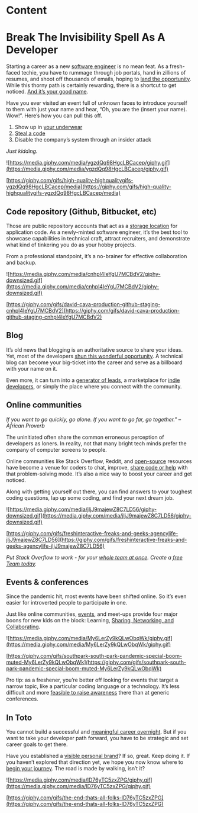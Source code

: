 # Content

# Break The Invisibility Spell As A Developer

Starting a career as a new [software engineer](https://hackernoon.com/tagged/software-development) is no mean feat. As a fresh-faced techie, you have to rummage through job portals, hand in zillions of resumes, and shoot off thousands of emails, hoping to [land the opportunity](https://hackernoon.com/tagged/recruiting). While this thorny path is certainly rewarding, there is a shortcut to get noticed. [And it’s your good name](https://hackernoon.com/youre-not-unhire-able-youre-just-a-victim-of-an-obsolete-hiring-practice-bz5n3wki).

Have you ever visited an event full of unknown faces to introduce yourself to them with just your name and hear, “Oh, you are the (insert your name). Wow!”. Here’s how you can pull this off.

1. Show up in [your underwear](https://hackernoon.com/the-weird-parts-of-javascript-zxo34i8)
2. [Steal a code](https://hackernoon.com/11-things-developers-love-hearing-from-non-developer-co-workers-ea94805cf05d)
3. Disable the company’s system through an insider attack

*Just kidding.*

![https://media.giphy.com/media/ygzdQq98HgcLBCacep/giphy.gif](https://media.giphy.com/media/ygzdQq98HgcLBCacep/giphy.gif)

[https://giphy.com/gifs/high-quality-highqualitygifs-ygzdQq98HgcLBCacep/media](https://giphy.com/gifs/high-quality-highqualitygifs-ygzdQq98HgcLBCacep/media)

## Code repository (Github, Bitbucket, etc)

Those are public repository accounts that act as a [storage location](https://hackernoon.com/search?query=github) for application code. As a newly-minted software engineer, it’s the best tool to showcase capabilities in technical craft, attract recruiters, and demonstrate what kind of tinkering you do as your hobby projects.

From a professional standpoint, it’s a no-brainer for effective collaboration and backup.

![https://media.giphy.com/media/cnhpl4IeYgU7MCBdV2/giphy-downsized.gif](https://media.giphy.com/media/cnhpl4IeYgU7MCBdV2/giphy-downsized.gif)

[https://giphy.com/gifs/david-cava-production-github-staging-cnhpl4IeYgU7MCBdV2](https://giphy.com/gifs/david-cava-production-github-staging-cnhpl4IeYgU7MCBdV2)

## Blog

It’s old news that blogging is an authoritative source to share your ideas. Yet, most of the developers [shun this wonderful opportunity](https://hackernoon.com/). A technical blog can become your big-ticket into the career and serve as a billboard with your name on it.

Even more, it can turn into a [generator of leads](https://hackernoon.com/how-do-i-optimize-my-hacker-noon-profile-hackernooncta-6g8hx3z1e), a marketplace for [indie developers](https://hackernoon.com/five-must-have-read-books-for-makers-in-2020-cg133np8), or simply the place where you connect with the community.

## Online communities

*If you want to go quickly, go alone. If you want to go far, go together." – African Proverb*

The uninitiated often share the common erroneous perception of developers as loners. In reality, not that many bright tech minds prefer the company of computer screens to people.

Online communities like Stack Overflow, Reddit, and [open-source](https://hackernoon.com/we-open-sourced-our-encryption-software-heres-why-4v1h33t1) resources have become a venue for coders to chat, improve, [share code or help](https://hackernoon.com/revisiting-open-source-in-the-new-decade-5us3377) with that problem-solving mode. It’s also a nice way to boost your career and get noticed.

Along with getting yourself out there, you can find answers to your toughest coding questions, lap up some coding, and find your next dream job.

![https://media.giphy.com/media/jljJ9majewZ8C7LD56/giphy-downsized.gif](https://media.giphy.com/media/jljJ9majewZ8C7LD56/giphy-downsized.gif)

[https://giphy.com/gifs/freshinteractive-freaks-and-geeks-agencylife-jljJ9majewZ8C7LD56](https://giphy.com/gifs/freshinteractive-freaks-and-geeks-agencylife-jljJ9majewZ8C7LD56)

*Put Stack Overflow to work - for your [whole team at once](https://bit.ly/2QdzWFp). Create a [free Team today](https://bit.ly/2QdzWFp).*

## Events & conferences

Since the pandemic hit, most events have been shifted online. So it’s even easier for introverted people to participate in one. 

Just like online communities, [events](https://hackernoon.com/how-to-organize-defi-events-in-the-online-era-interview-mhw34c2), and meet-ups provide four major boons for new kids on the block: Learning, [Sharing, Networking, and Collaborating](https://hackernoon.com/virtual-corporate-events-and-meetings-as-a-new-trend-in-the-hr-industry-af3c33gm).

![https://media.giphy.com/media/My6LerZy9kQLwObqWk/giphy.gif](https://media.giphy.com/media/My6LerZy9kQLwObqWk/giphy.gif)

[https://giphy.com/gifs/southpark-south-park-pandemic-special-boom-muted-My6LerZy9kQLwObqWk](https://giphy.com/gifs/southpark-south-park-pandemic-special-boom-muted-My6LerZy9kQLwObqWk)

Pro tip: as a freshener, you’re better off looking for events that target a narrow topic, like a particular coding language or a technology. It’s less difficult and more [feasible to raise awareness](https://hackernoon.com/automation-for-girl-scout-events-35v31nm) there than at generic conferences.

## In Toto

You cannot build a successful and [meaningful career overnight](https://hackernoon.com/5-top-tech-careers-to-consider-studying-towards-in-2021-432p313n). But if you want to take your developer path forward, you have to be strategic and set career goals to get there.

Have you established a [visible personal brand](https://hackernoon.com/what-is-personal-branding-and-how-to-get-started-sy593tc2)? If so, great. Keep doing it. If you haven’t explored that direction yet, we hope you now know where to [begin your journey](https://hackernoon.com/). The road is made by walking, isn’t it?

![https://media.giphy.com/media/lD76yTC5zxZPG/giphy.gif](https://media.giphy.com/media/lD76yTC5zxZPG/giphy.gif)

[https://giphy.com/gifs/the-end-thats-all-folks-lD76yTC5zxZPG](https://giphy.com/gifs/the-end-thats-all-folks-lD76yTC5zxZPG)